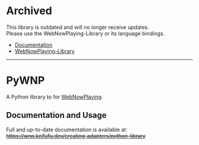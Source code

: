 # Archived

This library is outdated and will no longer receive updates.  
Please use the WebNowPlaying-Library or its language bindings.

- [Documentation](https://wnp.keifufu.dev/creating-adapters/getting-started)
- [WebNowPlaying-Library](https://github.com/keifufu/WebNowPlaying-Library)

---

# PyWNP

A Python library to for [WebNowPlaying](https://github.com/keifufu/WebNowPlaying).

## Documentation and Usage

Full and up-to-date documentation is available at:  
~~https://wnp.keifufu.dev/creating-adapters/python-library~~
